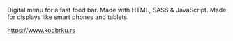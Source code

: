 Digital menu for a fast food bar. Made with HTML, SASS & JavaScript. 
Made for displays like smart phones and tablets.

https://www.kodbrku.rs
